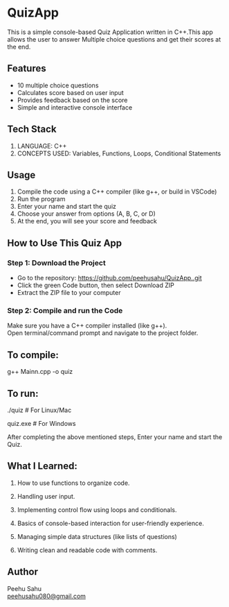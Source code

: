 # QuizApp

This is a simple console-based Quiz Application written in C++.This app allows the user to answer
Multiple choice questions and get their scores at the end. 

## Features
- 10 multiple choice questions
- Calculates score based on user input
- Provides feedback based on the score
- Simple and interactive console interface

## Tech Stack
1. LANGUAGE: C++
2. CONCEPTS USED: Variables, Functions, Loops, Conditional Statements


## Usage
1. Compile the code using a C++ compiler (like g++, or build in VSCode)
2. Run the program
3. Enter your name and start the quiz
4. Choose your answer from options (A, B, C, or D)
5. At the end, you will see your score and feedback
   
##  How to Use This Quiz App

### Step 1: Download the Project

- Go to the repository: https://github.com/peehusahu/QuizApp..git
- Click the green Code button, then select Download ZIP  
- Extract the ZIP file to your computer


### Step 2: Compile and run the Code

Make sure you have a C++ compiler installed (like g++).  
Open terminal/command prompt and navigate to the project folder.

## To compile:
g++ Mainn.cpp -o quiz


## To run:
./quiz       # For Linux/Mac

quiz.exe     # For Windows



After completing the above mentioned steps, Enter your name and start the Quiz.

## What I Learned:

1. How to use functions to organize code.

2. Handling user input.

3. Implementing control flow using loops and conditionals.

4. Basics of console-based interaction for user-friendly experience.

5. Managing simple data structures (like lists of questions)

6. Writing clean and readable code with comments.

## Author
Peehu Sahu  
peehusahu080@gmail.com
